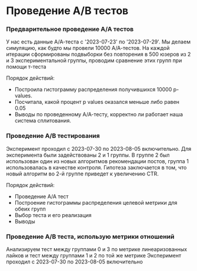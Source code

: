 # Проведение А/В тестов
### Предварительное проведение А/А тестов
У нас есть данные А/А-теста с '2023-07-23' по '2023-07-29'. Мы делаем симуляцию, как будто мы провели 10000 А/А-тестов. На каждой итерации сформированы подвыборки без повторения в 500 юзеров из 2 и 3 экспериментальной группы, проводим сравнение этих групп при помощи т-теста

Порядок действий:
- Построила гистограмму распределения получившихся 10000 p-values.
- Посчитала, какой процент p values оказался меньше либо равен 0.05
- Выводы по проведенному А/А-тесту, корректно ли работает наша система сплитования.

### Проведение А/В тестирования
Эксперимент проходил с 2023-07-30 по 2023-08-05 включительно. Для эксперимента были задействованы 2 и 1 группы. В группе 2 был использован один из новых алгоритмов рекомендации постов, группа 1 использовалась в качестве контроля. 
Гипотеза заключается в том, что новый алгоритм во 2-й группе приведет к увеличению CTR. 

Порядок действий:
- Проведение А/А тест
- Построение гистограммы распределения целевой метрики для обеих групп
- Выбор теста и его реализация
- Выводы

### Проведение А/В теста, использую метрики отношений
Анализируем тест между группами 0 и 3 по метрике линеаризованных лайков и тест между группами 1 и 2 по той же метрике
Эксперимент проходил с 2023-07-30 по 2023-08-05 включительно

